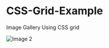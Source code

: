 # CSS-Grid-Example
Image Gallery Using CSS grid

![Image 2](https://user-images.githubusercontent.com/56424991/89029251-a3108c00-d34b-11ea-858e-ae1c3d938a5a.png)
